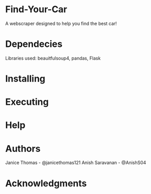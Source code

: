# Find-Your-Car

A webscraper designed to help you find the best car!

# Dependecies

Libraries used: beauitfulsoup4, pandas, Flask

# Installing

# Executing

# Help

# Authors

Janice Thomas - @janicethomas121
Anish Saravanan - @AnishS04

# Acknowledgments
